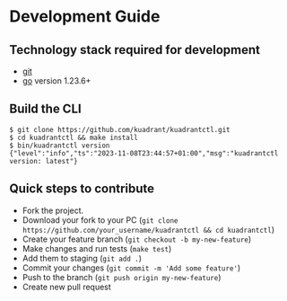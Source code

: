 # Development Guide

## Technology stack required for development

* [git][git_tool]
* [go] version 1.23.6+

## Build the CLI
```
$ git clone https://github.com/kuadrant/kuadrantctl.git
$ cd kuadrantctl && make install
$ bin/kuadrantctl version
{"level":"info","ts":"2023-11-08T23:44:57+01:00","msg":"kuadrantctl version: latest"}
```

## Quick steps to contribute

* Fork the project.
* Download your fork to your PC (`git clone https://github.com/your_username/kuadrantctl && cd kuadrantctl`)
* Create your feature branch (`git checkout -b my-new-feature`)
* Make changes and run tests (`make test`)
* Add them to staging (`git add .`)
* Commit your changes (`git commit -m 'Add some feature'`)
* Push to the branch (`git push origin my-new-feature`)
* Create new pull request

[git_tool]:https://git-scm.com/downloads
[go]:https://golang.org/
